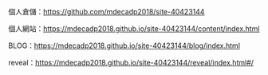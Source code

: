 個人倉儲：https://github.com/mdecadp2018/site-40423144

個人網站：https://mdecadp2018.github.io/site-40423144/content/index.html

BLOG：https://mdecadp2018.github.io/site-40423144/blog/index.html

reveal：https://mdecadp2018.github.io/site-40423144/reveal/index.html#/



